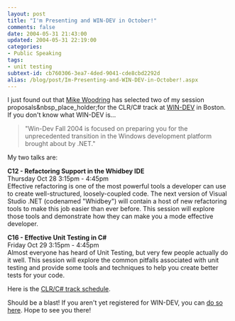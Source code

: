 ```yaml
---
layout: post
title: "I'm Presenting and WIN-DEV in October!"
comments: false
date: 2004-05-31 21:43:00
updated: 2004-05-31 22:19:00
categories:
- Public Speaking
tags:
- unit testing
subtext-id: cb760306-3ea7-4ded-9041-cde8cbd2292d
alias: /blog/post/Im-Presenting-and-WIN-DEV-in-October!.aspx
---
```



I just found out that [Mike Woodring](http://www.pluralsight.com/mike.aspx) has
selected two of my session proposals&nbsp_place_holder;for the CLR/C# track at
[WIN-DEV](http://butrain.bu.edu/windev/default.asp) in Boston. If you don't
know what WIN-DEV is...

> "Win-Dev Fall 2004 is focused on preparing you for the unprecedented
> transition in the Windows development platform brought about by .NET."

My two talks are:

**C12 - Refactoring Support in the Whidbey IDE**  
Thursday Oct 28 3:15pm - 4:45pm  
Effective refactoring is one of the most powerful tools a developer can use to create well-structured, loosely-coupled code. The next version of Visual Studio .NET (codenamed "Whidbey") will contain a host of new refactoring tools to make this job easier than ever before. This session will explore those tools and demonstrate how they can make you a mode effective developer.

**C16 - Effective Unit Testing in C#**  
Friday Oct 29 3:15pm - 4:45pm  
Almost everyone has heard of Unit Testing, but very few people actually do it well. This session will explore the common pitfalls associated with unit testing and provide some tools and techniques to help you create better tests for your code.

Here is the [CLR/C# track schedule](http://butrain.bu.edu/windev/track2.asp).

Should be a blast! If you aren't yet registered for WIN-DEV, you can 
[do so here](http://butrain.bu.edu/windev/register.asp). Hope to see 
you there!
